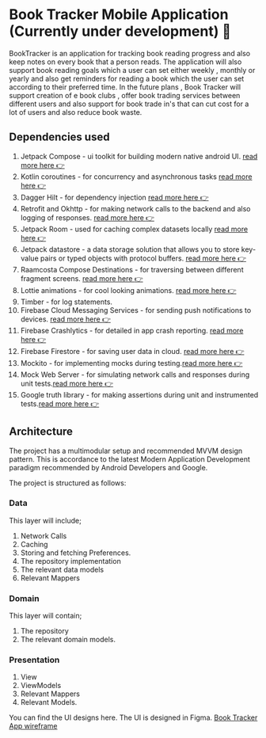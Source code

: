 # Book Tracker Mobile Application (Currently under development) :hammer:

BookTracker is an application for tracking book reading progress and also 
keep notes on every book that a person reads. The application will also support 
book reading goals which a user can set  either weekly , monthly or yearly and also get reminders for reading 
a book which the user can set according to their preferred time. In the future plans , Book Tracker
will support creation of e book clubs ,  offer book trading services between different users and also 
support for book trade in's that can cut cost for a lot of users and also reduce book waste.


## Dependencies used
1. Jetpack Compose - ui toolkit for building modern native android UI. [read more here :point_right: ](https://developer.android.com/jetpack/compose)
2. Kotlin coroutines - for concurrency and asynchronous tasks [ read more here :point_right:](https://developer.android.com/kotlin/coroutines?gclid=CjwKCAiAheacBhB8EiwAItVO20G0FiS_NrE86uFAyMj0jzN1IVsBxeyOBwW__JKCrtGCpTFpAQEHkRoCPXQQAvD_BwE&gclsrc=aw.ds)
3. Dagger Hilt - for dependency injection [ read more here :point_right:](https://developer.android.com/training/dependency-injection/hilt-android)
4. Retrofit and Okhttp - for making network calls to the backend and also logging of responses. [ read more here :point_right:](https://square.github.io/retrofit/)
5. Jetpack Room - used for caching complex datasets locally [read more here :point_right:](https://developer.android.com/training/data-storage/room)
6. Jetpack datastore -  a data storage solution that allows you to store key-value pairs or typed objects with protocol buffers. [read more here :point_right:](https://developer.android.com/topic/libraries/architecture/datastore)
7. Raamcosta Compose Destinations - for traversing between different fragment screens. [read more here :point_right:](https://github.com/raamcosta/compose-destinations)
8. Lottie animations - for cool looking animations. [read more here :point_right:](https://lottiefiles.com/)
9. Timber - for log statements.
10. Firebase Cloud Messaging Services - for sending push notifications to devices. [read more here :point_right:](https://firebase.google.com/docs/cloud-messaging)
11. Firebase Crashlytics - for detailed in app crash reporting. [read more here :point_right:](https://firebase.google.com/docs/crashlytics)
12. Firebase Firestore - for saving user data in cloud. [read more here :point_right:](https://firebase.google.com/docs/firestore)
13. Mockito - for implementing mocks during testing.[read more here :point_right:](https://site.mockito.org/)
14. Mock Web Server - for simulating network calls and responses during unit tests.[read more here :point_right:](https://github.com/square/okhttp/tree/master/mockwebserver)
15. Google truth library - for making assertions during unit and instrumented tests.[read more here :point_right:](https://truth.dev/)

## Architecture
The project has a multimodular setup and recommended MVVM design pattern. This is accordance to the latest Modern Application Development 
paradigm recommended by Android Developers and Google.

The project is structured as follows:

### Data

This layer will include;

1. Network Calls
2. Caching
3. Storing and fetching Preferences.
4. The repository implementation
5. The relevant data models
6. Relevant Mappers

### Domain

This layer will contain;

1. The repository
2. The relevant domain models.

### Presentation

1. View
2. ViewModels
3. Relevant Mappers
4. Relevant Models.

You can find the UI designs here. The UI is designed in Figma. [Book Tracker App wireframe](https://www.figma.com/file/JbuslEhcXYKXvKQK9GdIox/Book-app?node-id=0%3A1&t=kEAUB2nqbyU2TDSn-1)
